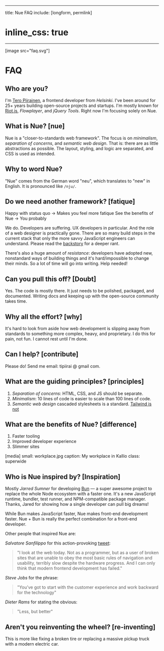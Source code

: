 
---
title: Nue FAQ
include: [longform, permlink]
# inline_css: true
---

[image src="faq.svg"]

# FAQ

## Who are you?
I'm [Tero Piirainen](//twitter.com/tipiirai), a frontend developer from *Helsinki*. I've been around for 25+ years building open-source projects and startups. I'm mostly known for [Riot.js](//riot.js.org/), *Flowplayer*, and *jQuery Tools*. Right now I'm focusing solely on Nue.


## What is Nue? [nue]
Nue is a "closer-to-standards web framework". The focus is on *minimalism*, *separation of concerns*, and *semantic web design*. That is: there are as little abstractions as possible. The layout, styling, and logic are separated, and CSS is used as intended.


## Why to word Nue?
"Nue" comes from the German word "neu", which translates to "new" in English. It is pronounced like `/nju/`.



## Do we need another framework? [fatique]
Happy with status quo -> Makes you feel more fatique
See the benefits of Nue -> You probably

We do. Developers are suffering. UX developers in particular. And the role of a web designer is practically gone. There are so many build steps in the current stack that only the more savvy JavaScript engineers can understand. Please read the [backstory](/blog/backstory/) for a deeper rant.

There's also a huge amount of *resistance*: developers have adopted new, nonstandard ways of building things and it's hard/impossible to change their minds. So a lot of time will go into writing. Help needed!




## Can you pull this off? [Doubt]
Yes. The code is mostly there. It just needs to be polished, packaged, and documented. Writing docs and keeping up with the open-source community takes time.




## Why all the effort? [why]
It's hard to look from aside how web development is slipping away from standards to something more complex, heavy, and proprietary. I do this for pain, not fun. I cannot rest until I'm done.


## Can I help? [contribute]
Please do! Send me email: tipiirai @ gmail com.


## What are the guiding principles? [principles]

1. *Separation of concerns*: HTML, CSS, and JS should be separate.
2. *Minimalism*: 10 lines of code is easier to scale than 100 lines of code.
3. *Semantic web design* cascaded stylesheets is a standard. [Tailwind is not](/blog/tailwind-vs-semantic-css/)


## What are the benefits of Nue? [difference]

1. Faster tooling
1. Improved developer experience
1. Slimmer sites


[media]
  small: workplace.jpg
  caption: My workplace in Kallio
  class: superwide

## Who is Nue inspired by? [Inspiration]
Mostly *Jarred Sumner* for developing [Bun](//bun.sh) — a super awesome project to replace the whole Node ecosystem with a faster one. It's a new JavaScript runtime, bundler, test runner, and NPM-compatible package manager. Thanks, Jared for showing how a single developer can pull big dreams!

While Bun makes JavaScript faster, Nue makes front-end development faster. Nue + Bun is really the perfect combination for a front-end developer.

Other people that inspired Nue are:

*Salvatore Sanfilippo* for this action-provoking [tweet][antirez]:

> "I look at the web today. Not as a programmer, but as a user of broken sites that are unable to obey the most basic rules of navigation and usability, terribly slow despite the hardware progress. And I can only think that modern frontend development has failed."

*Steve Jobs* for the phrase:

> "You’ve got to start with the customer experience and work backward for the technology"

*Dieter Rams* for stating the obvious:

> "Less, but better"


## Aren't you reinventing the wheel? [re-inventing]
This is more like fixing a broken tire or replacing a massive pickup truck with a modern electric car.


[antirez]: //twitter.com/antirez/status/1378272801522597888
[linkedin]: //www.linkedin.com/in/tero-piirainen-370183248/
[gh]: //github.com/nuejs
[discuss]: //github.com/nuejs/nuejs/discussions
[mit]: //opensource.org/license/mit/
[dynamic]: //wiki.c2.com/?BenefitsOfDynamicTyping
[proxy]: //developer.mozilla.org/en-US/docs/Web/JavaScript/Reference/Global_Objects/Proxy
[destroy]: //developer.mozilla.org/en-US/docs/Web/JavaScript/Reference/Operators/Destructuring_assignment
[modules]: //developer.mozilla.org/en-US/docs/Web/JavaScript/Guide/Modules

